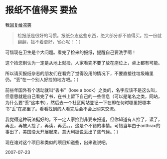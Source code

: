 # 报纸不值得买 要捡

我[回复给凉笑](http://pengyou.rijiben.org/node/1545#comment-2355)

> 检报纸是很好的习惯。报纸杂志这些东西，绝大部分都不值得买。捡一份就翻翻，捡不着更好，省心呢！：）

可惜现在卫生是个大问题。看完了捡来的报纸，提醒自己要洗手啊！

这个捡您别认为一定是从地上就捡，人家看完不要了放在座位上，桌上都有可能。

所以请买报纸杂志的朋友们在看完了觉得没用的情况下，不要直接往垃圾箱里仍，“丢”在一个别人好捡的地方吧。：）

前些年国外有个活动就叫“丢书”（lose a book）之类的，名字应该不是这么叫，但意思就是自己看完了书，在书上留下自己的一些信息（可以是笔名之类，网站，为什么要“丢”这本书），然后去一个社区网站登记一下在即在何时哪里把哪本书“丢”在那里了。看看找到的人看完后会不会上网来交流。

我觉得这种玩法挺好的。不一定人家捡到非要来报道，但你知道有人捡了，读了，再丟，再被人捡了，再读，再丢。。。这是个不错的事情。可惜当年由于anthrax的事出了，美国没太开展起来，意大利据说丢出了些气候。：）

现在谁对这个项目和类似的项目知道些，出来说说吧。

2007-07-23